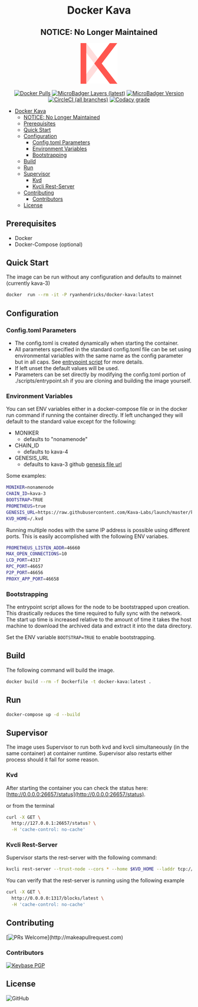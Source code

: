 <div align="center">

# Docker Kava

## NOTICE: No Longer Maintained

<a href="https://github.com/Kava-Labs/"><img src="https://raw.githubusercontent.com/RyanHendricks/docker-kava/master/.github/kava.svg" alt="drawing" width="100"/></a>

[![Docker Pulls](https://img.shields.io/docker/pulls/ryanhendricks/docker-kava.svg?logo=docker&logoColor=white)](https://hub.docker.com/r/ryanhendricks/docker-kava) [![MicroBadger Layers (latest)](https://img.shields.io/microbadger/layers/ryanhendricks/docker-kava/latest.svg?logo=docker&logoColor=white)](https://microbadger.com/images/ryanhendricks/docker-kava) [![MicroBadger Version](https://images.microbadger.com/badges/version/ryanhendricks/docker-kava.svg)](https://microbadger.com/images/ryanhendricks/docker-kava) [![CircleCI (all branches)](https://img.shields.io/circleci/build/github/RyanHendricks/docker-kava/master?logo=circleci&token=5a11bae20d4346a49ee28e97d89c186f711a407c)](https://img.shields.io/circleci/build/github/RyanHendricks/docker-kava/master?logo=circleci&token=5a11bae20d4346a49ee28e97d89c186f711a407c) [![Codacy grade](https://img.shields.io/codacy/grade/738a34f90f1641ea9321abb27dd981f5.svg?logo=codacy)](https://www.codacy.com?utm_source=github.com&amp;utm_medium=referral&amp;utm_content=RyanHendricks/docker-kava&amp;utm_campaign=Badge_Grade)

</div>

<!-- @import "[TOC]" {cmd="toc" depthFrom=1 depthTo=2 orderedList=false} -->

<!-- code_chunk_output -->

- [Docker Kava](#docker-kava)
  - [NOTICE: No Longer Maintained](#notice-no-longer-maintained)
  - [Prerequisites](#prerequisites)
  - [Quick Start](#quick-start)
  - [Configuration](#configuration)
    - [Config.toml Parameters](#configtoml-parameters)
    - [Environment Variables](#environment-variables)
    - [Bootstrapping](#bootstrapping)
  - [Build](#build)
  - [Run](#run)
  - [Supervisor](#supervisor)
    - [Kvd](#kvd)
    - [Kvcli Rest-Server](#kvcli-rest-server)
  - [Contributing](#contributing)
    - [Contributors](#contributors)
  - [License](#license)

<!-- /code_chunk_output -->

## Prerequisites

- Docker
- Docker-Compose (optional)

## Quick Start

The image can be run without any configuration and defaults to mainnet (currently kava-3)

```bash
docker  run --rm -it -P ryanhendricks/docker-kava:latest
```

## Configuration

### Config.toml Parameters

- The config.toml is created dynamically when starting the container.
- All parameters specified in the standard config.toml file can be set using environmental variables with the same name as the config parameter but in all caps. See [entrypoint script](./scripts/entrypoint.sh) for more details.
- If left unset the default values will be used.
- Parameters can be set directly by modifying the config.toml portion of ./scripts/entrypoint.sh if you are cloning and building the image yourself.

### Environment Variables

You can set ENV variables either in a docker-compose file or in the docker run command if running the container directly. If left unchanged they will default to the standard value except for the following:

- MONIKER
  - defaults to "nonamenode"
- CHAIN_ID
  - defaults to kava-4
- GENESIS_URL
  - defaults to kava-3 github [genesis file url](https://raw.githubusercontent.com/Kava-Labs/launch/master/kava-4/genesis.json)

Some examples:

```bash
MONIKER=nonamenode
CHAIN_ID=kava-3
BOOTSTRAP=TRUE
PROMETHEUS=true
GENESIS_URL=https://raw.githubusercontent.com/Kava-Labs/launch/master/kava-4/genesis.json
KVD_HOME=/.kvd
```

Running multiple nodes with the same IP address is possible using different ports. This is easily accomplished with the following ENV variabes.

```bash
PROMETHEUS_LISTEN_ADDR=46660
MAX_OPEN_CONNECTIONS=10
LCD_PORT=4317
RPC_PORT=46657
P2P_PORT=46656
PROXY_APP_PORT=46658
```

### Bootstrapping

  The entrypoint script allows for the node to be bootstrapped upon creation. This drastically reduces the time required to fully sync with the network. The start up time is increased relative to the amount of time it takes the host machine to download the archived data and extract it into the data directory.

  Set the ENV variable ```BOOTSTRAP=TRUE``` to enable bootstrapping.

## Build

The following command will build the image.

```bash
docker build --rm -f Dockerfile -t docker-kava:latest .
```

## Run

```sh
docker-compose up -d --build
```

## Supervisor

The image uses Supervisor to run both kvd and kvcli simultaneously (in the same container) at container runtime. Supervisor also restarts either process should it fail for some reason.

### Kvd

After starting the container you can check the status here: [http://0.0.0.0:26657/status](http://0.0.0.0:26657/status).

or from the terminal

```bash
curl -X GET \
  http://127.0.0.1:26657/status? \
  -H 'cache-control: no-cache'
```

### Kvcli Rest-Server

Supervisor starts the rest-server with the following command:

```bash
kvcli rest-server --trust-node --cors * --home $KVD_HOME --laddr tcp://0.0.0.0:1317

```

You can verify that the rest-server is running using the following example

```bash
curl -X GET \
  http://0.0.0.0:1317/blocks/latest \
  -H 'cache-control: no-cache'
```

## Contributing

[![PRs Welcome](https://img.shields.io/badge/PRs-welcome-brightgreen.svg?)](http://makeapullrequest.com)

### Contributors

[![Keybase PGP](https://img.shields.io/keybase/pgp/ryanhendricks.svg?label=keybase&logo=keybase&logoColor=white)](https://keybase.io/ryanhendricks)

## License

![GitHub](https://img.shields.io/github/license/ryanhendricks/docker-kava.svg)
